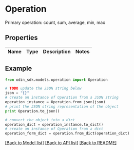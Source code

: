# Operation

Primary operation: count, sum, average, min, max

## Properties

Name | Type | Description | Notes
------------ | ------------- | ------------- | -------------

## Example

```python
from odin_sdk.models.operation import Operation

# TODO update the JSON string below
json = "{}"
# create an instance of Operation from a JSON string
operation_instance = Operation.from_json(json)
# print the JSON string representation of the object
print Operation.to_json()

# convert the object into a dict
operation_dict = operation_instance.to_dict()
# create an instance of Operation from a dict
operation_form_dict = operation.from_dict(operation_dict)
```
[[Back to Model list]](../README.md#documentation-for-models) [[Back to API list]](../README.md#documentation-for-api-endpoints) [[Back to README]](../README.md)


